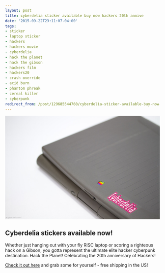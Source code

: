 ```yaml
---
layout: post
title: cyberdelia sticker available buy now hackers 20th annive
date: '2015-09-22T23:11:07-04:00'
tags:
- sticker
- laptop sticker
- hackers
- hackers movie
- cyberdelia
- hack the planet
- hack the gibson
- hackers film
- hackers20
- crash override
- acid burn
- phantom phreak
- cereal killer
- cyberpunk
redirect_from: /post/129685544760/cyberdelia-sticker-available-buy-now-hackers-20th-annive
---
```

 ![](/images/tumblr_nv40ujOtpy1tqzrm7o1_1280.jpg)  

## Cyberdelia stickers available now!

Whether just hanging out with your fly RISC laptop or scoring a righteous hack on a Gibson, you gotta represent the ultimate elite hacker cyberpunk destination. Hack the Planet! Celebrating the 20th anniversary of Hackers!

[Check it out here](https://www.stickermule.com/marketplace/8538-cyberdelia) and grab some for yourself - free shipping in the US!
